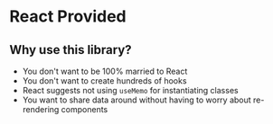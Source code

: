 # React Provided

## Why use this library?

- You don't want to be 100% married to React
- You don't want to create hundreds of hooks
- React suggests not using `useMemo` for instantiating classes
- You want to share data around without having to worry about re-rendering components
